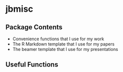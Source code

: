 # jbmisc

## Package Contents

- Convenience functions that I use for my work
- The R Markdown template that I use for my papers
- The beamer template that I use for my presentations

## Useful Functions
